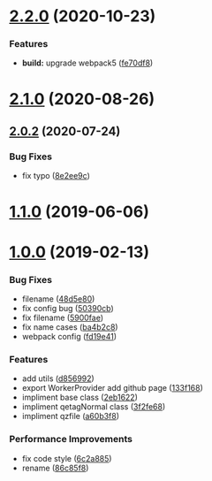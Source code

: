 # [2.2.0](https://github.com/geeeger/qetag-js/compare/v2.1.0...v2.2.0) (2020-10-23)


### Features

* **build:** upgrade webpack5 ([fe70df8](https://github.com/geeeger/qetag-js/commit/fe70df88971c9c2f66ecbf760c15357cdb2cc5f6))



# [2.1.0](https://github.com/geeeger/qetag-js/compare/v2.0.2...v2.1.0) (2020-08-26)



## [2.0.2](https://github.com/geeeger/qetag-js/compare/v1.1.0...v2.0.2) (2020-07-24)


### Bug Fixes

* fix typo ([8e2ee9c](https://github.com/geeeger/qetag-js/commit/8e2ee9ceba8397c6f6e3ece0b907b55dd58e3195))



# [1.1.0](https://github.com/geeeger/qetag-js/compare/v1.0.0...v1.1.0) (2019-06-06)



# [1.0.0](https://github.com/geeeger/qetag-js/compare/a60b3f8b7a77554b896db6146db97852ca8d88ea...v1.0.0) (2019-02-13)


### Bug Fixes

* filename ([48d5e80](https://github.com/geeeger/qetag-js/commit/48d5e80530c4328ee4583c4084f6a1b7652638db))
* fix config bug ([50390cb](https://github.com/geeeger/qetag-js/commit/50390cb19f8b56de6e8c6686adbe1222438c8696))
* fix filename ([5900fae](https://github.com/geeeger/qetag-js/commit/5900fae28010cedf9c1c5f5c282e0f91ffdeb2ba))
* fix name cases ([ba4b2c8](https://github.com/geeeger/qetag-js/commit/ba4b2c837cdb8eafbb421b80eebc9cfc20a124fd))
* webpack config ([fd19e41](https://github.com/geeeger/qetag-js/commit/fd19e411f07c06127cadb891d507260bf3a31445))


### Features

* add utils ([d856992](https://github.com/geeeger/qetag-js/commit/d8569925ce424439aa9c09da049bb18dc3c79433))
* export WorkerProvider add github page ([133f168](https://github.com/geeeger/qetag-js/commit/133f16864918c4233eb997ea11880d0a721e3b37))
* impliment base class ([2eb1622](https://github.com/geeeger/qetag-js/commit/2eb1622bb50e3763bb3a371f0946812abaf626c1))
* impliment qetagNormal class ([3f2fe68](https://github.com/geeeger/qetag-js/commit/3f2fe682e13127416733ff166f7e361ebcbb01ef))
* impliment qzfile ([a60b3f8](https://github.com/geeeger/qetag-js/commit/a60b3f8b7a77554b896db6146db97852ca8d88ea))


### Performance Improvements

* fix code style ([6c2a885](https://github.com/geeeger/qetag-js/commit/6c2a8859288276d30aaa4898a073ccaae43c81c6))
* rename ([86c85f8](https://github.com/geeeger/qetag-js/commit/86c85f8a65145d1cc2a6e0ee3954ca7c7a9817e2))



